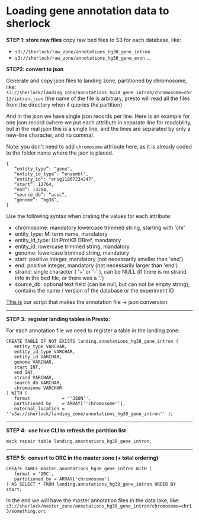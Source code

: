 # Loading gene annotation data to sherlock

**STEP 1: store raw files**
copy raw bed files to S3 for each database, like:
- `s3://sherlock/raw_zone/annotations_hg38_gene_intron`
- `s3://sherlock/raw_zone/annotations_hg38_gene_exon`
...

**STEP2: convert to json**

Generate and copy json files to landing zone, partitioned by chromosome, like:
`s3://sherlock/landing_zone/annotations_hg38_gene_intron/chromosome=chr13/intron.json`
(the name of the file is arbitrary, presto will read all the files from the directory when it queries the partition)

And in the json we have single json records per line.
Here is an example for one json record (where we put each attribute in separate line for readability, but in the real json this is a single
line, and the lines are separated by only a new-line character, and no comma).

Note: you don't need to add `chromosome` attribute here, as it is already coded to the folder name where the json is placed.

```
{
   “entity_type”: "gene",
   “entity_id_type”: “ensembl",
   “entity_id": "ensg11867234247",
   “start”: 12764,
   “end”: 13264,
   “source_db”: “ucsc“,
   “genome”: “hg38”,
}
```

Use the following syntax when crating the values for each attribute:
- chromosome: mandatory lowercase trimmed string, starting with 'chr'
- entity_type: MI term name, mandatory
- entity_id_type: UniProtKB DBref, mandatory
- entity_id: lowercase trimmed string, mandatory
- genome: lowercase trimmed string, mandatory
- start: positive integer, mandatory (not necessarily smaller than 'end')
- end: positive integer, mandatory (not necessarily larger than 'end')
- strand: single character ( '+' or '-' ), can be NULL (if there is no strand info in the bed file, or there was a '.') 
- source_db: optional text field (can be null, but can not be empty string), contains the name / version of the database or the experiment ID


[This is](https://github.com/NetBiol/sherlock/tree/master/loaders/hg38_human_annotation_filter) our script that makes 
the annotation file -> json conversion.

---

**STEP 3:  register landing tables in Presto: **

For each annotation file we need to register a table in the landing zone:

```
CREATE TABLE IF NOT EXISTS landing.annotations_hg38_gene_intron (
   entity_type VARCHAR,
   entity_id_type VARCHAR,
   entity_id VARCHAR,
   genome VARCHAR,
   start INT,
   end INT,
   strand VARCHAR,
   source_db VARCHAR,
   chromosome VARCHAR
) WITH (
   format            = ''JSON'',
   partitioned_by    = ARRAY[''chromosome''],
   external_location = ''s3a://sherlock/landing_zone/annotations_hg38_gene_intron'' );

```

---

**STEP 4:  use hive CLI to refresh the partition list**  

```
msck repair table landing.annotations_hg38_gene_intron;
```


---

**STEP 5:  convert to ORC in the master zone (+ total ordering)**

```
CREATE TABLE master.annotations_hg38_gene_intron WITH (
   format = 'ORC',
   partitioned_by = ARRAY['chromosome']
) AS SELECT * FROM landing.annotations_hg38_gene_intron ORDER BY start;
```

In the end we will have the master annotation files in the data lake, like:
`s3://sherlock/master_zone/annotations_hg38_gene_intron/chromosome=chr13/something.orc`

